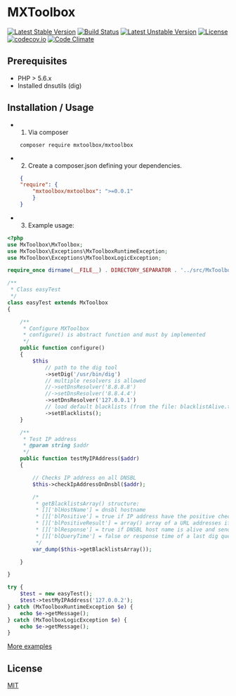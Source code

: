 # MXToolbox

[![Latest Stable Version](https://poser.pugx.org/mxtoolbox/mxtoolbox/v/stable)](https://github.com/heximcz/mxtoolbox/releases)
[![Build Status](https://travis-ci.org/heximcz/mxtoolbox.svg?branch=master)](https://travis-ci.org/heximcz/mxtoolbox)
[![Latest Unstable Version](https://poser.pugx.org/mxtoolbox/mxtoolbox/v/unstable)](https://github.com/heximcz/mxtoolbox)
[![License](https://poser.pugx.org/mxtoolbox/mxtoolbox/license)](https://github.com/heximcz/mxtoolbox/blob/master/LICENSE.md)
[![codecov.io](https://codecov.io/github/heximcz/mxtoolbox/coverage.svg?branch=master)](https://codecov.io/github/heximcz/mxtoolbox?branch=master)
[![Code Climate](https://codeclimate.com/github/heximcz/mxtoolbox/badges/gpa.svg)](https://codeclimate.com/github/heximcz/mxtoolbox)

## Prerequisites

- PHP > 5.6.x
- Installed dnsutils (dig)

## Installation / Usage

- 1. Via composer
    
```
    composer require mxtoolbox/mxtoolbox    
```

- 2. Create a composer.json defining your dependencies.

```json
    {
    "require": {
        "mxtoolbox/mxtoolbox": ">=0.0.1"
        }
    }
```

- 3. Example usage:

``` php
<?php
use MxToolbox\MxToolbox;
use MxToolbox\Exceptions\MxToolboxRuntimeException;
use MxToolbox\Exceptions\MxToolboxLogicException;

require_once dirname(__FILE__) . DIRECTORY_SEPARATOR . '../src/MxToolbox/autoload.php';

/**
 * Class easyTest
 */
class easyTest extends MxToolbox
{

    /**
     * Configure MXToolbox
     * configure() is abstract function and must by implemented
     */
    public function configure()
    {
        $this
            // path to the dig tool
            ->setDig('/usr/bin/dig')
            // multiple resolvers is allowed
            //->setDnsResolver('8.8.8.8')
            //->setDnsResolver('8.8.4.4')
            ->setDnsResolver('127.0.0.1')
            // load default blacklists (from the file: blacklistAlive.txt)
            ->setBlacklists();
    }

    /**
     * Test IP address
     * @param string $addr
     */
    public function testMyIPAddress($addr)
    {

        // Checks IP address on all DNSBL
        $this->checkIpAddressOnDnsbl($addr);

        /*
         * getBlacklistsArray() structure:
         * []['blHostName'] = dnsbl hostname
         * []['blPositive'] = true if IP address have the positive check
         * []['blPositiveResult'] = array() array of a URL addresses if IP address have the positive check
         * []['blResponse'] = true if DNSBL host name is alive and send test response before test
         * []['blQueryTime'] = false or response time of a last dig query
         */
        var_dump($this->getBlacklistsArray());

    }

}

try {
    $test = new easyTest();
    $test->testMyIPAddress('127.0.0.2');
} catch (MxToolboxRuntimeException $e) {
    echo $e->getMessage();
} catch (MxToolboxLogicException $e) {
    echo $e->getMessage();
}
```

[More examples](https://github.com/heximcz/mxtoolbox/tree/master/examples)

## License

[MIT](https://github.com/heximcz/mxtoolbox/blob/master/LICENSE.md)
